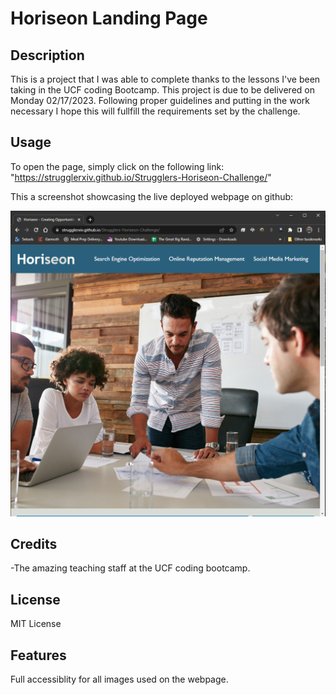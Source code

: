 # Horiseon Landing Page

## Description

This is a project that I was able to complete thanks to the lessons I've been taking in the UCF coding Bootcamp.
This project is due to be delivered on Monday 02/17/2023.
Following proper guidelines and putting in the work necessary I hope this will fullfill the requirements set by the challenge.

## Usage

To open the page, simply click on the following link: "https://strugglerxiv.github.io/Strugglers-Horiseon-Challenge/"

This a screenshot showcasing the live deployed webpage on github:

![Challenge-Live-Screenshot](assets/images/Screenshot-challenge.PNG)

## Credits

-The amazing teaching staff at the UCF coding bootcamp.

## License

MIT License

## Features

Full accessiblity for all images used on the webpage.